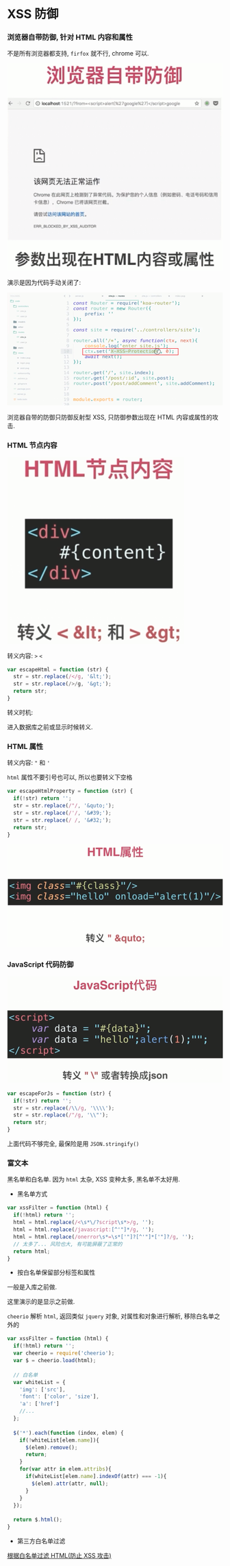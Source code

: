 # XSS 防御

### 浏览器自带防御, 针对 HTML 内容和属性

不是所有浏览器都支持, `firfox` 就不行, chrome 可以.

![](./media/5.png)

演示是因为代码手动关闭了:

![](./media/6.png)

浏览器自带的防御只防御反射型 XSS, 只防御参数出现在 HTML 内容或属性的攻击.

### HTML 节点内容

![](./media/7.png)

转义内容: `>` `<`

```js
var escapeHtml = function (str) {
  str = str.replace(/</g, '&lt;');
  str = str.replace(/>/g, '&gt;');
  return str;
}
```

转义时机:

进入数据库之前或显示时候转义.

### HTML 属性

转义内容: `"` 和 `'`

`html` 属性不要引号也可以, 所以也要转义下空格

```js
var escapeHtmlProperty = function (str) {
  if(!str) return '';
  str = str.replace(/"/, '&quto;');
  str = str.replace(/'/, '&#39;');
  str = str.replace(/ /, '&#32;');
  return str;
}
```

![](./media/8.png)

### JavaScript 代码防御

![](./media/9.png)

```js
var escapeForJs = function (str) {
  if(!str) return '';
  str = str.replace(/\\/g, '\\\\');
  str = str.replace(/"/g, '\\"');
  return str;
}
```

上面代码不够完全, 最保险是用 `JSON.stringify()`

### 富文本

黑名单和白名单. 因为 `html` 太杂, XSS 变种太多, 黑名单不太好用.

- 黑名单方式

```js
var xssFilter = function (html) {
  if(!html) return '';
  html = html.replace(/<\s*\/?script\s*>/g, '');
  html = html.replace(/javascript:[^'"]*/g, '');
  html = html.replace(/onerror\s*=\s*['"]?[^'"]*['"]?/g, '');
  // 太多了... 风险也大, 有可能屏蔽了正常的
  return html;
}
```

- 按白名单保留部分标签和属性

一般是入库之前做.

这里演示的是显示之前做.

`cheerio` 解析 `html`, 返回类似 `jquery` 对象, 对属性和对象进行解析, 移除白名单之外的

```js
var xssFilter = function (html) {
  if(!html) return '';
  var cheerio = require('cheerio');
  var $ = cheerio.load(html);

  // 白名单
  var whiteList = {
    'img': ['src'],
    'font': ['color', 'size'],
    'a': ['href']
    //...
  };

  $('*').each(function (index, elem) {
    if(!whiteList[elem.name]){
      $(elem).remove();
      return;
    }
    for(var attr in elem.attribs){
      if(whiteList[elem.name].indexOf(attr) === -1){
        $(elem).attr(attr, null);
      }
    }
  });

  return $.html();
}
```

- 第三方白名单过滤

[根据白名单过滤 HTML(防止 XSS 攻击)](https://github.com/leizongmin/js-xss/blob/master/README.zh.md)